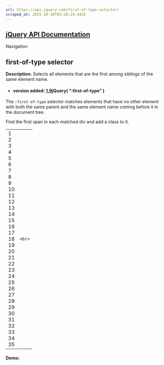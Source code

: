 ```yaml
---
url: https://api.jquery.com/first-of-type-selector/
scraped_at: 2025-10-20T03:28:19.443Z
---
```


## [jQuery API Documentation](https://jquery.com/ "jQuery API Documentation")

Navigation

## first-of-type selector

**Description:** Selects all elements that are the first among siblings of the same element name.

- #### version added: [1.9](https://api.jquery.com/category/version/1.9/)jQuery( ":first-of-type" )


The `:first-of-type` selector matches elements that have no other element with both the same parent and the same element name coming before it in the document tree.

Find the first span in each matched div and add a class to it.

|     |     |
| --- | --- |
| 1<br>2<br>3<br>4<br>5<br>6<br>7<br>8<br>9<br>10<br>11<br>12<br>13<br>14<br>15<br>16<br>17<br>18<br>19<br>20<br>21<br>22<br>23<br>24<br>25<br>26<br>27<br>28<br>29<br>30<br>31<br>32<br>33<br>34<br>35 | ```<br>``` |

#### Demo: